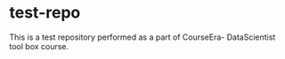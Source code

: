 test-repo
=========

This is a test repository performed as a part of CourseEra- DataScientist tool box course.
